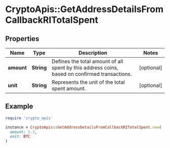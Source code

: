 # CryptoApis::GetAddressDetailsFromCallbackRITotalSpent

## Properties

| Name | Type | Description | Notes |
| ---- | ---- | ----------- | ----- |
| **amount** | **String** | Defines the total amount of all spent by this address coins, based on confirmed transactions. | [optional] |
| **unit** | **String** | Represents the unit of the total spent amount. | [optional] |

## Example

```ruby
require 'crypto_apis'

instance = CryptoApis::GetAddressDetailsFromCallbackRITotalSpent.new(
  amount: 2.1,
  unit: BTC
)
```

